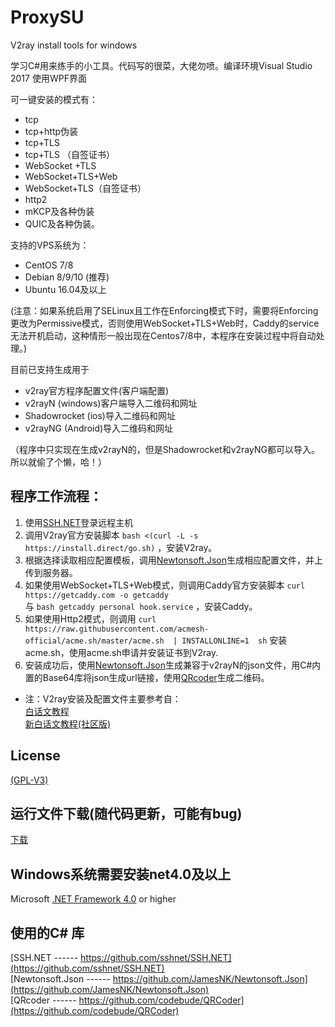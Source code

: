 # ProxySU
V2ray install tools for windows

学习C#用来练手的小工具。代码写的很菜，大佬勿喷。编译环境Visual Studio 2017  使用WPF界面

可一键安装的模式有：
* tcp 
* tcp+http伪装  
* tcp+TLS 
* tcp+TLS （自签证书）
* WebSocket +TLS 
* WebSocket+TLS+Web 
* WebSocket+TLS（自签证书） 
* http2  
* mKCP及各种伪装 
* QUIC及各种伪装。  

支持的VPS系统为：  
* CentOS 7/8   
* Debian 8/9/10 (推荐)  
* Ubuntu 16.04及以上

(注意：如果系统启用了SELinux且工作在Enforcing模式下时，需要将Enforcing更改为Permissive模式，否则使用WebSocket+TLS+Web时，Caddy的service无法开机启动，这种情形一般出现在Centos7/8中，本程序在安装过程中将自动处理。)

目前已支持生成用于

* v2ray官方程序配置文件(客户端配置)  
* v2rayN (windows)客户端导入二维码和网址  
* Shadowrocket (ios)导入二维码和网址  
* v2rayNG (Android)导入二维码和网址  

（程序中只实现在生成v2rayN的，但是Shadowrocket和v2rayNG都可以导入。所以就偷了个懒，哈！）

## 程序工作流程：  
1. 使用[SSH.NET](https://github.com/sshnet/SSH.NET)登录远程主机  
2. 调用V2ray官方安装脚本 `bash <(curl -L -s https://install.direct/go.sh)` ，安装V2ray。  
3. 根据选择读取相应配置模板，调用[Newtonsoft.Json](https://github.com/JamesNK/Newtonsoft.Json)生成相应配置文件，并上传到服务器。  
4. 如果使用WebSocket+TLS+Web模式，则调用Caddy官方安装脚本 `curl https://getcaddy.com -o getcaddy`   
与 `bash getcaddy personal hook.service` ，安装Caddy。  
5. 如果使用Http2模式，则调用  `curl https://raw.githubusercontent.com/acmesh-official/acme.sh/master/acme.sh  | INSTALLONLINE=1  sh` 安装acme.sh，使用acme.sh申请并安装证书到V2ray.  
6. 安装成功后，使用[Newtonsoft.Json](https://github.com/JamesNK/Newtonsoft.Json)生成兼容于v2rayN的json文件，用C#内置的Base64库将json生成url链接，使用[QRcoder](https://github.com/codebude/QRCoder)生成二维码。

* 注：V2ray安装及配置文件主要参考自：  
[白话文教程](https://toutyrater.github.io/)  
[新白话文教程(社区版)](https://guide.v2fly.org/)

## License

[(GPL-V3)](https://raw.githubusercontent.com/proxysu/windows/master/LICENSE)

## 运行文件下载(随代码更新，可能有bug)

[下载](https://github.com/proxysu/windows/raw/master/ProxySU/bin/Release/Release.zip)

## Windows系统需要安装net4.0及以上

Microsoft [.NET Framework 4.0](https://dotnet.microsoft.com/download/dotnet-framework/thank-you/net40-offline-installer) or higher

## 使用的C# 库  
[SSH.NET ------ https://github.com/sshnet/SSH.NET](https://github.com/sshnet/SSH.NET)  
[Newtonsoft.Json ------ https://github.com/JamesNK/Newtonsoft.Json](https://github.com/JamesNK/Newtonsoft.Json)  
[QRcoder ------ https://github.com/codebude/QRCoder](https://github.com/codebude/QRCoder)

